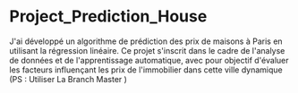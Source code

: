 # Project_Prediction_House
J'ai développé un algorithme de prédiction des prix de maisons à Paris en utilisant la régression linéaire. Ce projet s'inscrit dans le cadre de l'analyse de données et de l'apprentissage automatique, avec pour objectif d'évaluer les facteurs influençant les prix de l'immobilier dans cette ville dynamique
(PS : Utiliser La Branch Master )
